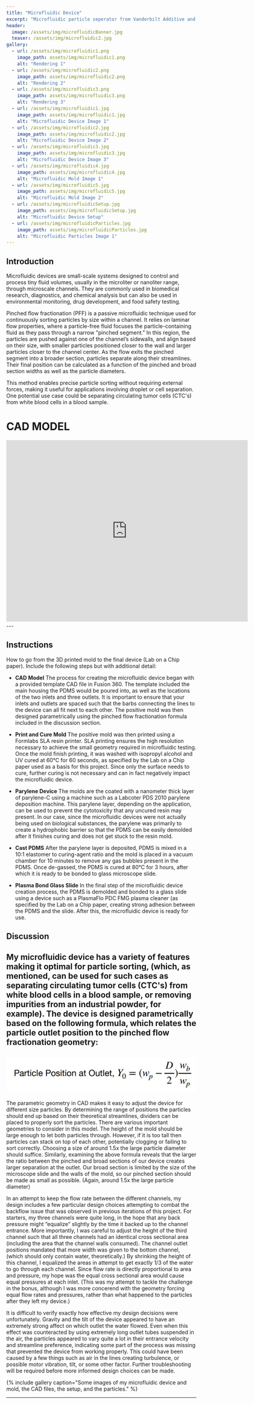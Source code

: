```yaml
---
title: "Microfluidic Device"
excerpt: "Microfluidic particle seperator from Vanderbilt Additive and Polymer-based Manufacturing Class (CHBE 4200)"
header:
  image: /assets/img/microfluidicBanner.jpg
  teaser: /assets/img/microfluidic2.jpg
gallery:
  - url: /assets/img/microfluidic1.png
    image_path: assets/img/microfluidic1.png
    alt: "Rendering 1"
  - url: /assets/img/microfluidic2.png
    image_path: assets/img/microfluidic2.png
    alt: "Rendering 2"
  - url: /assets/img/microfluidic3.png
    image_path: assets/img/microfluidic3.png
    alt: "Rendering 3"
  - url: /assets/img/microfluidic1.jpg
    image_path: assets/img/microfluidic1.jpg
    alt: "Microfluidic Device Image 1"
  - url: /assets/img/microfluidic2.jpg
    image_path: assets/img/microfluidic2.jpg
    alt: "Microfluidic Device Image 2"
  - url: /assets/img/microfluidic3.jpg
    image_path: assets/img/microfluidic3.jpg
    alt: "Microfluidic Device Image 3"
  - url: /assets/img/microfluidic4.jpg
    image_path: assets/img/microfluidic4.jpg
    alt: "Microfluidic Mold Image 1"
  - url: /assets/img/microfluidic5.jpg
    image_path: assets/img/microfluidic5.jpg
    alt: "Microfluidic Mold Image 2"
  - url: /assets/img/microfluidicSetup.jpg
    image_path: assets/img/microfluidicSetup.jpg
    alt: "Microfluidic Device Setup"
  - url: /assets/img/microfluidicParticles.jpg
    image_path: assets/img/microfluidicParticles.jpg
    alt: "Microfluidic Particles Image 1"
---
```


## Introduction
Microfluidic devices are small-scale systems designed to control and process tiny fluid volumes, usually in the microliter or nanoliter range, through microscale channels. They are commonly used in biomedical research, diagnostics, and chemical analysis but can also be used in environmental monitoring, drug development, and food safety testing.

Pinched flow fractionation (PFF) is a passive microfluidic technique used for continuously sorting particles by size within a channel. It relies on laminar flow properties, where a particle-free fluid focuses the particle-containing fluid as they pass through a narrow "pinched segment." In this region, the particles are pushed against one of the channel’s sidewalls, and align based on their size, with smaller particles positioned closer to the wall and larger particles closer to the channel center. As the flow exits the pinched segment into a broader section, particles separate along their streamlines. Their final position can be calculated as a function of the pinched and broad section widths as well as the particle diameters.

This method enables precise particle sorting without requiring external forces, making it useful for applications involving droplet or cell separation. One potential use case could be separating circulating tumor cells (CTC's) from white blood cells in a blood sample.


# CAD MODEL
<iframe src="https://vanderbilt643.autodesk360.com/shares/public/SH286ddQT78850c0d8a4df359f54eff9d9d4?mode=embed" width="640" height="480" allowfullscreen="true" webkitallowfullscreen="true" mozallowfullscreen="true"  frameborder="0"></iframe>
---

## Instructions

How to go from the 3D printed mold to the final device (Lab on a Chip paper). Include the following steps but with additional detail:

- **CAD Model**
The process for creating the microfluidic device began with a provided template CAD file in Fusion 360. The template included the main housing the PDMS would be poured into, as well as the locations of the two inlets and three outlets. It is important to ensure that your inlets and outlets are spaced such that the barbs connecting the lines to the device can all fit next to each other. The positive mold was  then designed parametrically using the pinched flow fractionation formula included in the discussion section.
- **Print and Cure Mold**
The positive mold was then printed using a Formlabs SLA resin printer. SLA printing ensures the high resolution necessary to achieve the small geometry required in microfluidic testing. Once the mold finish printing, it was washed with isopropyl alcohol and UV cured at 60°C for 60 seconds, as specified by the Lab on a Chip paper used as a basis for this project. Since only the surface needs to cure, further curing is not necessary and can in fact negatively impact the microfluidic device.
- **Parylene Device**
The molds are the coated with a nanometer thick layer of parylene-C using a machine such as a Labcoter PDS 2010 parylene deposition machine. This parylene layer, depending on the application, can be used to prevent the cytotoxicity that any uncured resin may present. In our case, since the microfluidic devices were not actually being used on biological substances, the parylene was primarily to create a hydrophobic barrier so that the PDMS can be easily demolded after it finishes curing and does not get stuck to the resin mold. 

- **Cast PDMS**
After the parylene layer is deposited, PDMS is mixed in a 10:1 elastomer to curing-agent ratio and the mold is placed in a vacuum chamber for 10 minutes to remove any gas bubbles present in the PDMS. Once de-gassed, the PDMS is cured at 80°C for 3 hours, after which it is ready to be bonded to glass microscope slide.

- **Plasma Bond Glass Slide**
In the final step of the microfluidic device creation process, the PDMS is demolded and bonded to a glass slide using a device such as a PlasmaFlo PDC FMG plasma cleaner (as specified by the Lab on a Chip paper, creating strong adhesion between the PDMS and the slide. After this, the microfluidic device is ready for use.


## Discussion
My microfluidic device has a variety of features making it optimal for particle sorting, (which, as mentioned, can be used for such cases as separating circulating tumor cells (CTC's) from white blood cells in a blood sample, or removing impurities from an industrial powder, for example). The device is designed parametrically based on the following formula, which relates the particle outlet position to the pinched flow fractionation geometry:
---
![Formula](assets/img/microfluidicFormula.jpg)
---

The parametric geometry in CAD makes it easy to adjust the device for different size particles. By determining the range of positions the particles should end up based on their theoretical streamlines, dividers can be placed to properly sort the particles. 
There are various important geometries to consider in this model. The height of the mold should be large enough to let both particles through. However, if it is too tall then particles can stack on top of each other, potentially clogging or failing to sort correctly. Choosing a size of around 1.5x the large particle diameter should suffice. 
Similarly, examining the above formula reveals that the larger the ratio between the pinched and broad sections of our device creates larger separation at the outlet. Our broad section is limited by the size of the microscope slide and the walls of the mold, so our pinched section should be made as small as possible. (Again, around 1.5x the large particle diameter)

In an attempt to keep the flow rate between the different channels, my design includes a few particular design choices attempting to combat the backflow issue that was observed in previous iterations of this project. For starters, my three channels were quite long, in the hope that any back pressure might “equalize” slightly by the time it backed up to the channel entrance. More importantly, I was careful to adjust the height of the third channel such that all three channels had an identical cross sectional area (including the area that the channel walls consumed). The channel outlet positions mandated that more width was given to the bottom channel, (which should only contain water, theoretically.) 
By shrinking the height of this channel, I equalized the areas in attempt to get exactly 1/3 of the water to go through each channel. Since flow rate is directly proportional to area and pressure, my hope was the equal cross sectional area would cause equal pressures at each inlet. (This was my attempt to tackle the challenge in the bonus, although I was more concerend with the geometry forcing equal flow rates and pressures, rather than what happened to the particles after they left my device.)

It is difficult to verify exactly how effective my design decisions were unfortunately. Gravity and the tilt of the device appeared to have an extremely strong affect on which outlet the water flowed. Even when this effect was counteracted by using extremely long outlet tubes suspended in the air, the particles appeared to vary quite a lot in their entrance velocity and streamline preference, indicating some part of the process was missing that prevented the device from working properly. This could have been caused by a few things such as air in the lines creating turbulence, or possible motor vibration, tilt, or some other factor. Further troubleshooting will be required before more informed design choices can be made.

{% include gallery caption="Some images of my microfluidic device and mold, the CAD files, the setup, and the particles." %}

---
